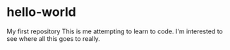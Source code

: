 # hello-world
My first repository
This is me attempting to learn to code. 
I'm interested to see where all this goes to really.
